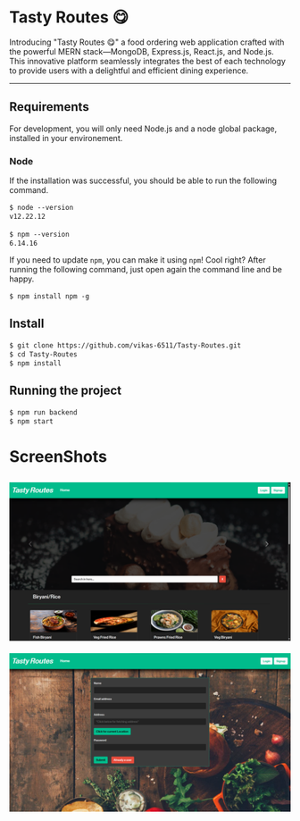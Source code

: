 # Tasty Routes 😋

Introducing "Tasty Routes 😋" a food ordering web application crafted with the powerful MERN stack—MongoDB, Express.js, React.js, and Node.js. This innovative platform seamlessly integrates the best of each technology to provide users with a delightful and efficient dining experience.

---
## Requirements

For development, you will only need Node.js and a node global package, installed in your environement.

### Node

If the installation was successful, you should be able to run the following command.

    $ node --version
    v12.22.12

    $ npm --version
    6.14.16

If you need to update `npm`, you can make it using `npm`! Cool right? After running the following command, just open again the command line and be happy.

    $ npm install npm -g

###

## Install

    $ git clone https://github.com/vikas-6511/Tasty-Routes.git
    $ cd Tasty-Routes
    $ npm install

## Running the project

    $ npm run backend
    $ npm start

# ScreenShots
<!-- ## Home Page -->
![Home Page](public\ss-home.png)
---
<!-- ## Signup Page -->
![Signup Page](public\ss-signup.png)
